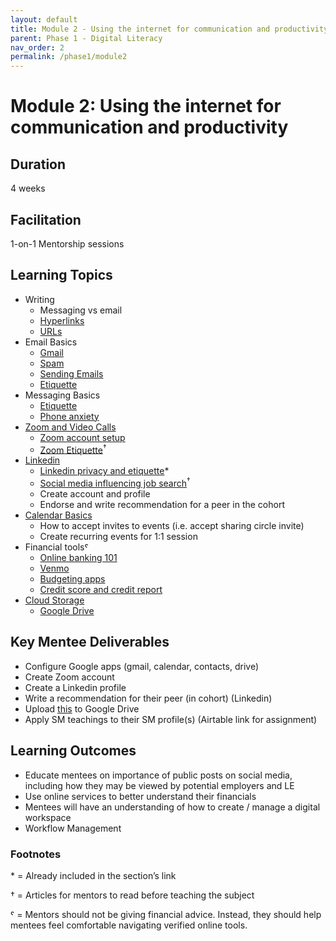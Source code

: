 ```yaml
---
layout: default
title: Module 2 - Using the internet for communication and productivity
parent: Phase 1 - Digital Literacy
nav_order: 2
permalink: /phase1/module2
---
```


# Module 2: Using the internet for communication and productivity

## Duration

4 weeks

## Facilitation

1-on-1 Mentorship sessions

## Learning Topics

- Writing
  - Messaging vs email
  - <a href="https://edu.gcfglobal.org/en/internetbasics/understanding-hyperlinks/1/" target="_blank" class="external">Hyperlinks</a>
  - <a href="https://edu.gcfglobal.org/en/internetbasics/understanding-urls/1/" target="_blank" class="external">URLs</a>
- Email Basics
  - <a href="https://edu.gcfglobal.org/en/email101/common-email-features/1/" target="_blank" class="external">Gmail</a>
  - <a href="https://edu.gcfglobal.org/en/internetsafety/avoiding-spam-and-phishing/1/" target="_blank" class="external">Spam</a>
  - <a href="https://edu.gcfglobal.org/en/gmail/sending-email/1/" target="_blank" class="external">Sending Emails</a>
  - <a href="https://edu.gcfglobal.org/en/communicationskills/how-formal-should-an-email-be/1/" target="_blank" class="external">Etiquette</a>
- Messaging Basics
  - <a href="https://edu.gcfglobal.org/en/business-communication/instant-messaging-etiquette/1/" target="_blank" class="external">Etiquette</a>
  - <a href="https://edu.gcfglobal.org/en/business-communication/overcoming-phone-anxiety/1/" target="_blank" class="external">Phone anxiety</a>
- <a href="https://www.digitallearn.org/courses/basics-of-video-conferencing-new" target="_blank" class="external">Zoom and Video Calls</a>
  - <a href="https://edu.gcfglobal.org/en/zoom/getting-started-with-zoom/1/" target="_blank" class="external">Zoom account setup</a>
  - <a href="https://join.com/recruitment-hr-blog/virtual-meeting-zoom-etiquette/" target="_blank" class="external">Zoom Etiquette</a><sup>†</sup>
- <a href="https://edu.gcfglobal.org/en/linkedin/" target="_blank" class="external">Linkedin</a>
  - <a href="https://edu.gcfglobal.org/en/linkedin/adjusting-your-settings-and-privacy-on-linkedin/1/" target="_blank" class="external">Linkedin privacy and etiquette</a>\*
  - <a href="https://www.linkedin.com/pulse/how-your-social-media-presence-can-influence-job-search-junkova/" target="_blank" class="external">Social media influencing job search</a><sup>†</sup>
  - Create account and profile
  - Endorse and write recommendation for a peer in the cohort
- <a href="https://edu.gcfglobal.org/en/google-tips/getting-started-with-google-calendar/1/" target="_blank" class="external">Calendar Basics</a>
  - How to accept invites to events (i.e. accept sharing circle invite)
  - Create recurring events for 1:1 session
- Financial toolsˤ
  - <a href="https://edu.gcfglobal.org/en/online-money-tips/online-banking-101/1/" target="_blank" class="external">Online banking 101</a>
  - <a href="https://edu.gcfglobal.org/en/online-money-tips/what-is-venmo/1/" target="_blank" class="external">Venmo</a>
  - <a href="https://edu.gcfglobal.org/en/online-money-tips/save-money-with-free-budgeting-apps/1/" target="_blank" class="external">Budgeting apps</a>
  - <a href="https://edu.gcfglobal.org/en/online-money-tips/how-to-get-a-free-credit-report/1/" target="_blank" class="external">Credit score and credit report</a>
- <a href="https://www.digitallearn.org/courses/cloud-storage" target="_blank" class="external">Cloud Storage</a>
  - <a href="https://edu.gcfglobal.org/en/googledriveanddocs/" target="_blank" class="external">Google Drive</a>

## Key Mentee Deliverables

- Configure Google apps (gmail, calendar, contacts, drive)
- Create Zoom account
- Create a Linkedin profile
- Write a recommendation for their peer (in cohort) (Linkedin)
- Upload <a href="https://www.learningforjustice.org/sites/default/files/2017-10/TT-Digital-Literacy-Vocabulary-Oct2017.pdf" target="_blank" class="external">this</a> to Google Drive
- Apply SM teachings to their SM profile(s) (Airtable link for assignment)

## Learning Outcomes

- Educate mentees on importance of public posts on social media, including how they may be viewed by potential employers and LE
- Use online services to better understand their financials
- Mentees will have an understanding of how to create / manage a digital workspace
- Workflow Management

### Footnotes

\* = Already included in the section’s link

† = Articles for mentors to read before teaching the subject

ˤ = Mentors should not be giving financial advice. Instead, they should help mentees feel comfortable navigating verified online tools.
